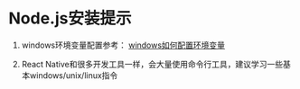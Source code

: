 # Node.js安装提示

1. windows环境变量配置参考：
[windows如何配置环境变量](http://jingyan.baidu.com/article/d5a880eb6aca7213f047cc6c.html)

2. React Native和很多开发工具一样，会大量使用命令行工具，建议学习一些基本windows/unix/linux指令


